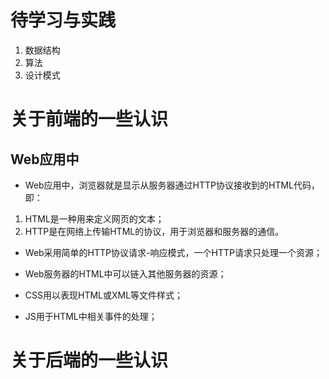 # 待学习与实践
1. 数据结构
1. 算法
1. 设计模式

# 关于前端的一些认识

## Web应用中
* Web应用中，浏览器就是显示从服务器通过HTTP协议接收到的HTML代码，即：

 1. HTML是一种用来定义网页的文本；
 1. HTTP是在网络上传输HTML的协议，用于浏览器和服务器的通信。

  
* Web采用简单的HTTP协议请求-响应模式，一个HTTP请求只处理一个资源；

* Web服务器的HTML中可以链入其他服务器的资源；
 
* CSS用以表现HTML或XML等文件样式；

* JS用于HTML中相关事件的处理；

# 关于后端的一些认识